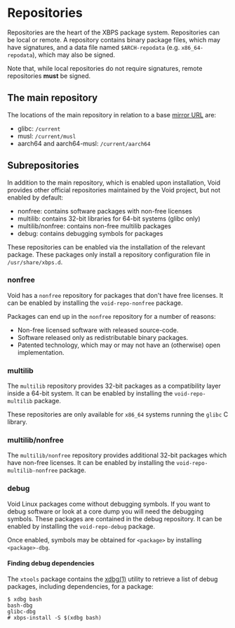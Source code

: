 # Repositories

Repositories are the heart of the XBPS package system. Repositories can be local
or remote. A repository contains binary package files, which may have
signatures, and a data file named `$ARCH-repodata` (e.g. `x86_64-repodata`),
which may also be signed.

Note that, while local repositories do not require signatures, remote
repositories **must** be signed.

## The main repository

The locations of the main repository in relation to a base [mirror
URL](./mirrors/index.md) are:

- glibc: `/current`
- musl: `/current/musl`
- aarch64 and aarch64-musl: `/current/aarch64`

## Subrepositories

In addition to the main repository, which is enabled upon installation, Void
provides other official repositories maintained by the Void project, but not
enabled by default:

- nonfree: contains software packages with non-free licenses
- multilib: contains 32-bit libraries for 64-bit systems (glibc only)
- multilib/nonfree: contains non-free multilib packages
- debug: contains debugging symbols for packages

These repositories can be enabled via the installation of the relevant package.
These packages only install a repository configuration file in
`/usr/share/xbps.d`.

### nonfree

Void has a `nonfree` repository for packages that don't have free licenses. It
can be enabled by installing the `void-repo-nonfree` package.

Packages can end up in the `nonfree` repository for a number of reasons:

- Non-free licensed software with released source-code.
- Software released only as redistributable binary packages.
- Patented technology, which may or may not have an (otherwise) open
   implementation.

### multilib

The `multilib` repository provides 32-bit packages as a compatibility layer
inside a 64-bit system. It can be enabled by installing the `void-repo-multilib`
package.

These repositories are only available for `x86_64` systems running the `glibc` C
library.

### multilib/nonfree

The `multilib/nonfree` repository provides additional 32-bit packages which have
non-free licenses. It can be enabled by installing the
`void-repo-multilib-nonfree` package.

### debug

Void Linux packages come without debugging symbols. If you want to debug
software or look at a core dump you will need the debugging symbols. These
packages are contained in the debug repository. It can be enabled by installing
the `void-repo-debug` package.

Once enabled, symbols may be obtained for `<package>` by installing
`<package>-dbg`.

#### Finding debug dependencies

The `xtools` package contains the [xdbg(1)](https://man.voidlinux.org/xtools.1)
utility to retrieve a list of debug packages, including dependencies, for a
package:

```
$ xdbg bash
bash-dbg
glibc-dbg
# xbps-install -S $(xdbg bash)
```
